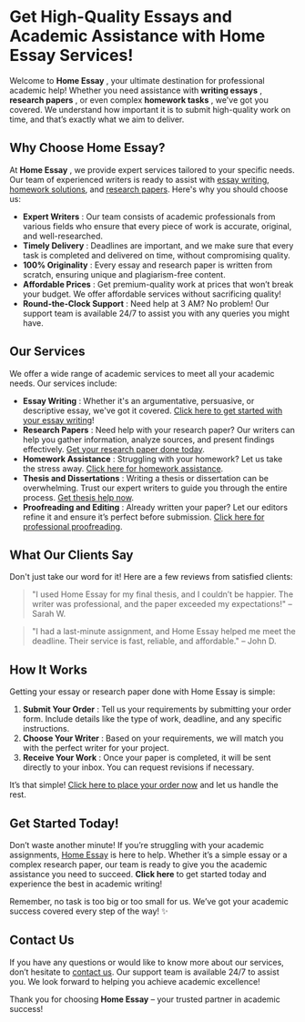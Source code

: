 # Get High-Quality Essays and Academic Assistance with Home Essay Services!

Welcome to **Home Essay** , your ultimate destination for professional academic help! Whether you need assistance with **writing essays** , **research papers** , or even complex **homework tasks** , we've got you covered. We understand how important it is to submit high-quality work on time, and that’s exactly what we aim to deliver.

## Why Choose Home Essay?

At **Home Essay** , we provide expert services tailored to your specific needs. Our team of experienced writers is ready to assist with [essay writing](https://tinyurl.com/topessay?keyword=home+essay), [homework solutions](https://tinyurl.com/topessay?keyword=home+essay), and [research papers](https://tinyurl.com/topessay?keyword=home+essay). Here's why you should choose us:

- **Expert Writers** : Our team consists of academic professionals from various fields who ensure that every piece of work is accurate, original, and well-researched.
- **Timely Delivery** : Deadlines are important, and we make sure that every task is completed and delivered on time, without compromising quality.
- **100% Originality** : Every essay and research paper is written from scratch, ensuring unique and plagiarism-free content.
- **Affordable Prices** : Get premium-quality work at prices that won’t break your budget. We offer affordable services without sacrificing quality!
- **Round-the-Clock Support** : Need help at 3 AM? No problem! Our support team is available 24/7 to assist you with any queries you might have.

## Our Services

We offer a wide range of academic services to meet all your academic needs. Our services include:

- **Essay Writing** : Whether it's an argumentative, persuasive, or descriptive essay, we've got it covered. [Click here to get started with your essay writing](https://tinyurl.com/topessay?keyword=home+essay)!
- **Research Papers** : Need help with your research paper? Our writers can help you gather information, analyze sources, and present findings effectively. [Get your research paper done today](https://tinyurl.com/topessay?keyword=home+essay).
- **Homework Assistance** : Struggling with your homework? Let us take the stress away. [Click here for homework assistance](https://tinyurl.com/topessay?keyword=home+essay).
- **Thesis and Dissertations** : Writing a thesis or dissertation can be overwhelming. Trust our expert writers to guide you through the entire process. [Get thesis help now](https://tinyurl.com/topessay?keyword=home+essay).
- **Proofreading and Editing** : Already written your paper? Let our editors refine it and ensure it’s perfect before submission. [Click here for professional proofreading](https://tinyurl.com/topessay?keyword=home+essay).

## What Our Clients Say

Don't just take our word for it! Here are a few reviews from satisfied clients:

> "I used Home Essay for my final thesis, and I couldn’t be happier. The writer was professional, and the paper exceeded my expectations!" – Sarah W.

> "I had a last-minute assignment, and Home Essay helped me meet the deadline. Their service is fast, reliable, and affordable." – John D.

## How It Works

Getting your essay or research paper done with Home Essay is simple:

1. **Submit Your Order** : Tell us your requirements by submitting your order form. Include details like the type of work, deadline, and any specific instructions.
2. **Choose Your Writer** : Based on your requirements, we will match you with the perfect writer for your project.
3. **Receive Your Work** : Once your paper is completed, it will be sent directly to your inbox. You can request revisions if necessary.

It’s that simple! [Click here to place your order now](https://tinyurl.com/topessay?keyword=home+essay) and let us handle the rest.

## Get Started Today!

Don’t waste another minute! If you’re struggling with your academic assignments, [Home Essay](https://tinyurl.com/topessay?keyword=home+essay) is here to help. Whether it’s a simple essay or a complex research paper, our team is ready to give you the academic assistance you need to succeed. **Click here** to get started today and experience the best in academic writing!

Remember, no task is too big or too small for us. We’ve got your academic success covered every step of the way! ✨

## Contact Us

If you have any questions or would like to know more about our services, don’t hesitate to [contact us](https://tinyurl.com/topessay?keyword=home+essay). Our support team is available 24/7 to assist you. We look forward to helping you achieve academic excellence!

Thank you for choosing **Home Essay** – your trusted partner in academic success!
